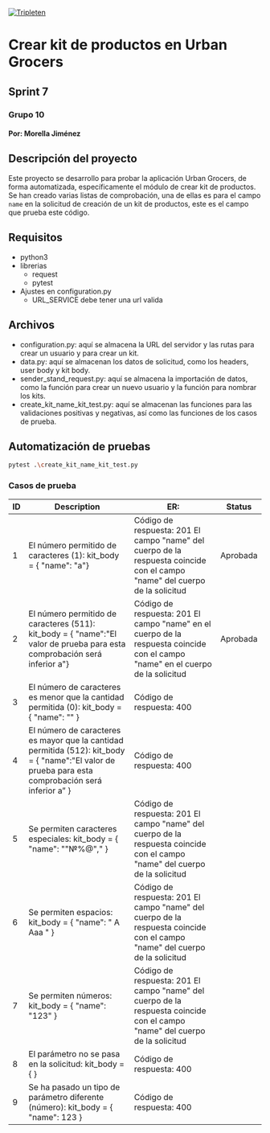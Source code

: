 [![Tripleten](https://id.tripleten.com/resources/2jrb4/login/practicum-keycloakify/build/favicon-32x32.png)]()
# Crear kit de productos en Urban Grocers
## Sprint 7
### Grupo 10
#### Por: Morella Jiménez 

## Descripción del proyecto
Este proyecto se desarrollo para probar la aplicación Urban Grocers, de forma automatizada, específicamente el módulo de crear kit de productos.
Se han creado varias listas de comprobación, una de ellas es para el campo ```name``` en la solicitud de creación de un kit de productos, este es el campo que prueba este código.

## Requisitos

- python3
- librerias 
  - request
  - pytest
- Ajustes en configuration.py
  - URL_SERVICE debe tener una url valida

## Archivos

- configuration.py: aquí se almacena la URL del servidor y  las rutas para crear un usuario y para crear un kit.
- data.py: aquí se almacenan los datos de solicitud, como los headers, user body y kit body.
- sender_stand_request.py: aquí se almacena la importación de datos, como la función para crear un nuevo usuario y la función para nombrar los kits.
- create_kit_name_kit_test.py: aquí se almacenan las funciones para las validaciones positivas y negativas, así como las funciones de los casos de prueba. 

## Automatización de pruebas
```sh
pytest .\create_kit_name_kit_test.py
```

### Casos de prueba 


| ID | Description  | ER:                     | Status |
|----|--------------|-------------------------|--------|
| 1	 | El número permitido de caracteres (1): kit_body = { "name": "a"}| 	Código de respuesta: 201 El campo "name" del cuerpo de la respuesta coincide con el campo "name" del cuerpo de la solicitud | Aprobada |
| 2	 | El número permitido de caracteres (511): kit_body = { "name":"El valor de prueba para esta comprobación será inferior a"}| Código de respuesta: 201 El campo "name" en el cuerpo de la respuesta coincide con el campo "name" en el cuerpo de la solicitud | Aprobada |
| 3	 | El número de caracteres es menor que la cantidad permitida (0): kit_body = { "name": "" }| Código de respuesta: 400 | 
| 4	 |El número de caracteres es mayor que la cantidad permitida (512): kit_body = { "name":"El valor de prueba para esta comprobación será inferior a” }| 	Código de respuesta: 400 |
| 5	 |Se permiten caracteres especiales: kit_body = { "name": ""№%@"," }| Código de respuesta: 201 El campo "name" del cuerpo de la respuesta coincide con el campo "name" del cuerpo de la solicitud |
| 6	 |Se permiten espacios: kit_body = { "name": " A Aaa " }| Código de respuesta: 201 El campo "name" del cuerpo de la respuesta coincide con el campo "name" del cuerpo de la solicitud |
| 7	 |Se permiten números: kit_body = { "name": "123" }| Código de respuesta: 201 El campo "name" del cuerpo de la respuesta coincide con el campo "name" del cuerpo de la solicitud |
| 8	 |El parámetro no se pasa en la solicitud: kit_body = { }| Código de respuesta: 400|
| 9	 |Se ha pasado un tipo de parámetro diferente (número): kit_body = { "name": 123 }| 	Código de respuesta: 400 |
